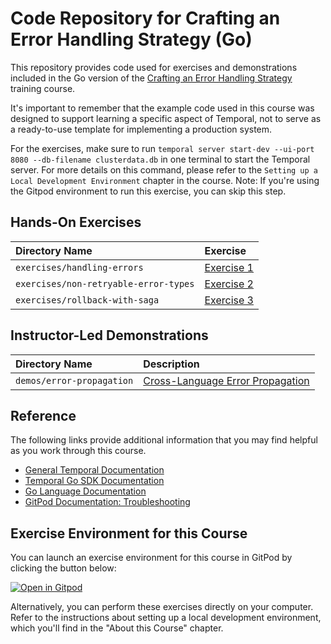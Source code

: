 # Code Repository for Crafting an Error Handling Strategy (Go)

This repository provides code used for exercises and demonstrations
included in the Go version of the
[Crafting an Error Handling Strategy](https://learn.temporal.io/courses/errstrat/)
training course.

It's important to remember that the example code used in this course was designed to support learning a specific aspect of Temporal, not to serve as a ready-to-use template for implementing a production system.

For the exercises, make sure to run `temporal server start-dev --ui-port 8080 --db-filename clusterdata.db` in one terminal to start the Temporal server. For more details on this command, please refer to the `Setting up a Local Development Environment` chapter in the course. Note: If you're using the Gitpod environment to run this exercise, you can skip this step.

## Hands-On Exercises

| Directory Name                        | Exercise                                                    |
| :------------------------------------ | :---------------------------------------------------------- |
| `exercises/handling-errors`           | [Exercise 1](exercises/handling-errors/README.md)           |
| `exercises/non-retryable-error-types` | [Exercise 2](exercises/non-retryable-error-types/README.md) |
| `exercises/rollback-with-saga`        | [Exercise 3](exercises/rollback-with-saga/README.md)        |

## Instructor-Led Demonstrations

| Directory Name            | Description                                                           |
| :------------------------ | :-------------------------------------------------------------------- |
| `demos/error-propagation` | [Cross-Language Error Propagation](demos/error-propagation/README.md) |

## Reference

The following links provide additional information that you may find helpful as you work through this course.

* [General Temporal Documentation](https://docs.temporal.io/)
* [Temporal Go SDK Documentation](https://pkg.go.dev/go.temporal.io/sdk)
* [Go Language Documentation](https://go.dev/doc/)
* [GitPod Documentation: Troubleshooting](https://www.gitpod.io/docs/troubleshooting)

## Exercise Environment for this Course

You can launch an exercise environment for this course in GitPod by
clicking the button below:

[![Open in Gitpod](https://gitpod.io/button/open-in-gitpod.svg)](https://gitpod.io/#https://github.com/temporalio/edu-errors-go-code)

Alternatively, you can perform these exercises directly on your computer. Refer to the instructions about setting up a local development environment, which you'll find in the "About this Course" chapter.
